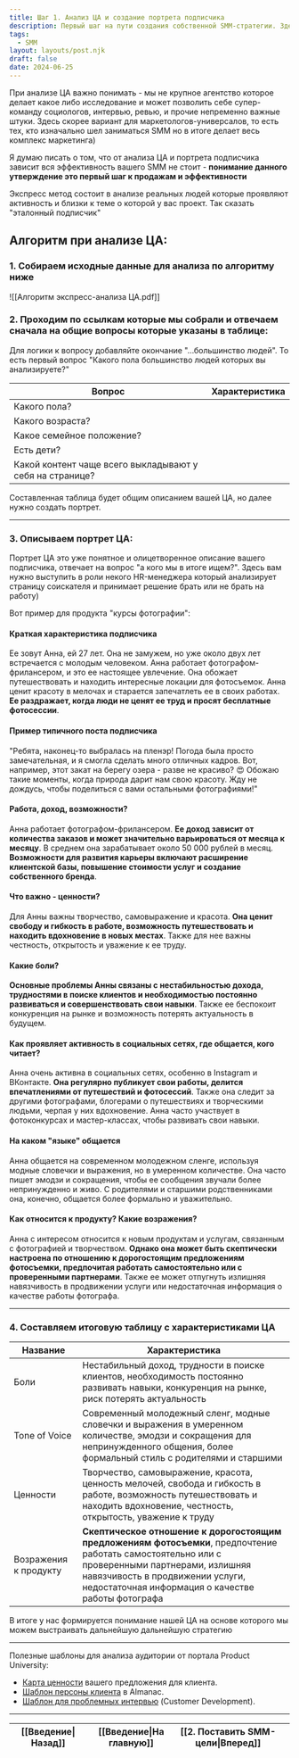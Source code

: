 ```yaml
---
title: Шаг 1. Анализ ЦА и создание портрета подписчика
description: Первый шаг на пути создания собственной SMM-стратегии. Здесь разбирается про быстрый анализ ЦА.
tags:
  - SMM
layout: layouts/post.njk
draft: false
date: 2024-06-25
---
```

При анализе ЦА важно понимать - мы не крупное агентство которое делает какое либо исследование и может позволить себе супер-команду социологов, интервью, ревью, и прочие непременно важные штуки. Здесь скорее вариант для маркетологов-универсалов, то есть тех, кто изначально шел заниматься SMM но в итоге делает весь комплекс маркетинга)

Я думаю писать о том, что от анализа ЦА и портрета подписчика зависит вся эффективность вашего SMM не стоит - **понимание данного утверждение это первый шаг к продажам и эффективности**

Экспресс метод состоит в анализе реальных людей которые проявляют активность и близки к теме о которой у вас проект. Так сказать "эталонный подписчик"

## Алгоритм при анализе ЦА:

### 1. Собираем исходные данные для анализа по алгоритму ниже

![[Алгоритм экспресс-анализа ЦА.pdf]]


### 2. Проходим по ссылкам которые мы собрали и отвечаем сначала на общие вопросы которые указаны в таблице:

Для логики к вопросу добавляйте окончание "...большинство людей". То есть первый вопрос "Какого пола большинство людей которых вы анализируете?"

| Вопрос                                                   | Характеристика |
| -------------------------------------------------------- | -------------- |
| Какого пола?                                             |                |
| Какого возраста?                                         |                |
| Какое семейное положение?                                |                |
| Есть дети?                                               |                |
| Какой контент чаще всего выкладывают у себя на странице? |                |
Составленная таблица будет общим описанием вашей ЦА, но далее нужно создать портрет.

<hr>

### 3. Описываем портрет ЦА:

Портрет ЦА это уже понятное и олицетворенное описание вашего подписчика, отвечает на вопрос "а кого мы в итоге ищем?". Здесь вам нужно выступить в роли некого HR-менеджера который анализирует страницу соискателя и принимает решение брать или не брать на работу)

Вот пример для продукта "курсы фотографии":
#### Краткая характеристика подписчика

Ее зовут Анна, ей 27 лет. Она не замужем, но уже около двух лет встречается с молодым человеком. Анна работает фотографом-фрилансером, и это ее настоящее увлечение. Она обожает путешествовать и находить интересные локации для фотосъемок. Анна ценит красоту в мелочах и старается запечатлеть ее в своих работах. **Ее раздражает, когда люди не ценят ее труд и просят бесплатные фотосессии**.
#### Пример типичного поста подписчика

"Ребята, наконец-то выбралась на пленэр! Погода была просто замечательная, и я смогла сделать много отличных кадров. Вот, например, этот закат на берегу озера - разве не красиво? 😍 Обожаю такие моменты, когда природа дарит нам свою красоту. Жду не дождусь, чтобы поделиться с вами остальными фотографиями!"
#### Работа, доход, возможности?

Анна работает фотографом-фрилансером. **Ее доход зависит от количества заказов и может значительно варьироваться от месяца к месяцу**. В среднем она зарабатывает около 50 000 рублей в месяц. **Возможности для развития карьеры включают расширение клиентской базы, повышение стоимости услуг и создание собственного бренда**.
#### Что важно - ценности?

Для Анны важны творчество, самовыражение и красота. **Она ценит свободу и гибкость в работе, возможность путешествовать и находить вдохновение в новых местах**. Также для нее важны честность, открытость и уважение к ее труду.
#### Какие боли?

**Основные проблемы Анны связаны с нестабильностью дохода, трудностями в поиске клиентов и необходимостью постоянно развиваться и совершенствовать свои навыки**. Также ее беспокоит конкуренция на рынке и возможность потерять актуальность в будущем.
#### Как проявляет активность в социальных сетях, где общается, кого читает?

Анна очень активна в социальных сетях, особенно в Instagram и ВКонтакте. **Она регулярно публикует свои работы, делится впечатлениями от путешествий и фотосессий**. Также она следит за другими фотографами, блогерами о путешествиях и творческими людьми, черпая у них вдохновение. Анна часто участвует в фотоконкурсах и мастер-классах, чтобы развивать свои навыки.
#### На каком "языке" общается

Анна общается на современном молодежном сленге, используя модные словечки и выражения, но в умеренном количестве. Она часто пишет эмодзи и сокращения, чтобы ее сообщения звучали более непринужденно и живо. С родителями и старшими родственниками она, конечно, общается более формально и уважительно.
#### Как относится к продукту? Какие возражения?

Анна с интересом относится к новым продуктам и услугам, связанным с фотографией и творчеством. **Однако она может быть скептически настроена по отношению к дорогостоящим предложениям фотосъемки, предпочитая работать самостоятельно или с проверенными партнерами**. Также ее может отпугнуть излишняя навязчивость в продвижении услуги или недостаточная информация о качестве работы фотографа.

<hr>

### 4. Составляем итоговую таблицу с характеристиками ЦА

| Название              | Характеристика                                                                                                                                                                                                                           |
| --------------------- | ---------------------------------------------------------------------------------------------------------------------------------------------------------------------------------------------------------------------------------------- |
| Боли                  | Нестабильный доход, трудности в поиске клиентов, необходимость постоянно развивать навыки, конкуренция на рынке, риск потерять актуальность                                                                                              |
| Tone of Voice         | Современный молодежный сленг, модные словечки и выражения в умеренном количестве, эмодзи и сокращения для непринужденного общения, более формальный стиль с родителями и старшими                                                        |
| Ценности              | Творчество, самовыражение, красота, ценность мелочей, свобода и гибкость в работе, возможность путешествовать и находить вдохновение, честность, открытость, уважение к труду                                                            |
| Возражения к продукту | **Скептическое отношение к дорогостоящим предложениям фотосъемки**, предпочтение работать самостоятельно или с проверенными партнерами, излишняя навязчивость в продвижении услуги, недостаточная информация о качестве работы фотографа |

В итоге у нас формируется понимание нашей ЦА на основе которого мы можем выстраивать дальнейшую дальнейшую стратегию

<hr>

Полезные шаблоны для анализа аудитории от портала Product University:
- [Карта ценности](https://miro.com/app/board/o9J_lAE3h-U=/?roistat_visit=315180) вашего предложения для клиента.
- [Шаблон персоны клиента](https://almanac.io/docs/template-customer-persona-from-growth-marketing-pro-3be12728062fab9daa003fc3453dcb8e?roistat_visit=315180) в Almanac.
- [Шаблон для проблемных интервью](https://docs.google.com/spreadsheets/d/1Kko6ejvNL62kq4jdfknw4Vea_l_jtCr4eecI_rRjvkc/edit?usp=sharing&roistat_visit=315180) (Customer Development).

<hr>

| [[Введение\|Назад]] | [[Введение\|На главную]] | [[2. Поставить SMM-цели\|Вперед]] |     |
| ------------------- | ------------------------ | --------------------------------- | --- |
